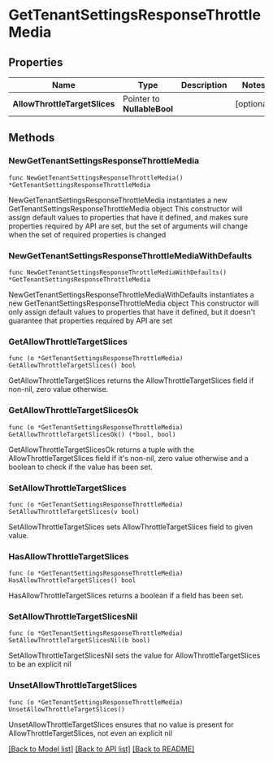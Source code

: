 # GetTenantSettingsResponseThrottleMedia

## Properties

Name | Type | Description | Notes
------------ | ------------- | ------------- | -------------
**AllowThrottleTargetSlices** | Pointer to **NullableBool** |  | [optional] 

## Methods

### NewGetTenantSettingsResponseThrottleMedia

`func NewGetTenantSettingsResponseThrottleMedia() *GetTenantSettingsResponseThrottleMedia`

NewGetTenantSettingsResponseThrottleMedia instantiates a new GetTenantSettingsResponseThrottleMedia object
This constructor will assign default values to properties that have it defined,
and makes sure properties required by API are set, but the set of arguments
will change when the set of required properties is changed

### NewGetTenantSettingsResponseThrottleMediaWithDefaults

`func NewGetTenantSettingsResponseThrottleMediaWithDefaults() *GetTenantSettingsResponseThrottleMedia`

NewGetTenantSettingsResponseThrottleMediaWithDefaults instantiates a new GetTenantSettingsResponseThrottleMedia object
This constructor will only assign default values to properties that have it defined,
but it doesn't guarantee that properties required by API are set

### GetAllowThrottleTargetSlices

`func (o *GetTenantSettingsResponseThrottleMedia) GetAllowThrottleTargetSlices() bool`

GetAllowThrottleTargetSlices returns the AllowThrottleTargetSlices field if non-nil, zero value otherwise.

### GetAllowThrottleTargetSlicesOk

`func (o *GetTenantSettingsResponseThrottleMedia) GetAllowThrottleTargetSlicesOk() (*bool, bool)`

GetAllowThrottleTargetSlicesOk returns a tuple with the AllowThrottleTargetSlices field if it's non-nil, zero value otherwise
and a boolean to check if the value has been set.

### SetAllowThrottleTargetSlices

`func (o *GetTenantSettingsResponseThrottleMedia) SetAllowThrottleTargetSlices(v bool)`

SetAllowThrottleTargetSlices sets AllowThrottleTargetSlices field to given value.

### HasAllowThrottleTargetSlices

`func (o *GetTenantSettingsResponseThrottleMedia) HasAllowThrottleTargetSlices() bool`

HasAllowThrottleTargetSlices returns a boolean if a field has been set.

### SetAllowThrottleTargetSlicesNil

`func (o *GetTenantSettingsResponseThrottleMedia) SetAllowThrottleTargetSlicesNil(b bool)`

 SetAllowThrottleTargetSlicesNil sets the value for AllowThrottleTargetSlices to be an explicit nil

### UnsetAllowThrottleTargetSlices
`func (o *GetTenantSettingsResponseThrottleMedia) UnsetAllowThrottleTargetSlices()`

UnsetAllowThrottleTargetSlices ensures that no value is present for AllowThrottleTargetSlices, not even an explicit nil

[[Back to Model list]](../README.md#documentation-for-models) [[Back to API list]](../README.md#documentation-for-api-endpoints) [[Back to README]](../README.md)


